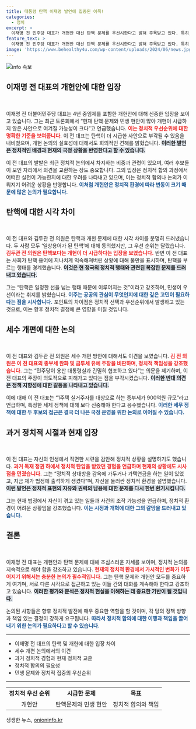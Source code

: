 ```yaml
---
title: 대통령 탄핵 이재명 발언에 집중된 이목!
categories:
  - 정치
excerpt: >
  이재명 전 민주당 대표가 개헌안 대신 탄핵 문제를 우선시한다고 밝혀 주목받고 있다. 특히, 토론회에서의 이견과 격한 논쟁은 정치적 긴장감을 증대시켰으며, 민생 현안에 대한 우려도 감지됐다.
feature_text: >
  이재명 전 민주당 대표가 개헌안 대신 탄핵 문제를 우선시한다고 밝혀 주목받고 있다. 특히, 토론회에서의 이견과 격한 논쟁은 정치적 긴장감을 증대시켰으며, 민생 현안에 대한 우려도 감지됐다.
image: 'https://www.behealthy4u.com/wp-content/uploads/2024/06/news.jpg'
---
```


<p><img src="https://www.behealthy4u.com/wp-content/uploads/2024/06/news.jpg" alt="info 속보" /></p>

<h2 data-ke-size="size26">이재명 전 대표의 개헌안에 대한 입장</h2>

<p data-ke-size="size16">&nbsp;</p>

<p>이재명 전 더불어민주당 대표는 4년 중임제를 포함한 개헌안에 대해 신중한 입장을 보이고 있습니다. 그는 최근 토론회에서 “현재 탄핵 문제와 민생 현안이 많아 개헌이 시급하지 않은 사안으로 여겨질 가능성이 크다”고 언급했습니다. <b><span style="color: #ee2323;">이는 정치적 우선순위에 대한 명확한 기준을 보여줍니다.</span></b> 이 전 대표는 탄핵이 더 시급한 사안으로 부각될 수 있음을 내비쳤으며, 개헌 논의의 실효성에 대해서도 회의적인 견해를 밝혔습니다. <b><span style="background-color: #21538527;">이러한 발언은 정치적인 배경과 현재의 국정 상황을 반영한다고 할 수 있습니다.</span></b> </p>

<p>이 전 대표의 발발은 최근 정치적 논의에서 차지하는 비중과 관련이 있으며, 여러 후보들이 모인 자리에서 의견을 교환하는 장도 중요합니다. 그의 입장은 정치적 합의 과정에서 어떠한 실천이 가능한지에 대한 우려를 나타내고 있으며, 이는 정치적 합의나 논의가 이뤄지기 어려운 상황을 반영합니다. <b><span style="color: #1a5490;">이처럼 개헌안은 정치적 환경에 따라 변동이 크기 때문에 많은 논의가 필요합니다.</span></b></p>

<h2 data-ke-size="size26">탄핵에 대한 시각 차이</h2>

<p data-ke-size="size16">&nbsp;</p>

<p>이 전 대표와 김두관 전 의원은 탄핵과 개헌 문제에 대한 시각 차이를 분명히 드러냈습니다. 두 사람 모두 ‘일상용어가 된 탄핵’에 대해 동의했지만, 그 우선 순위는 달랐습니다. <b><span style="color: #ee2323;">김두관 전 의원은 탄핵보다는 개헌이 더 시급하다는 입장을 보였습니다.</span></b> 반면 이 전 대표는 사회가 탄핵 용어에 지나치게 익숙해져버린 상황에 대해 불만을 표시하며, 탄핵을 부르는 행태를 경계했습니다. <b><span style="background-color: #21538527;">이것은 현 정국의 정치적 행태와 관련된 복잡한 문제를 드러내고 있습니다.</span></b></p>

<p>그는 “탄핵은 일정한 선을 넘는 행태 때문에 이루어지는 것”이라고 강조하며, 민생이 우선이라는 취지를 밝혔습니다. <b><span style="color: #1a5490;">이주는 공공의 관심이 무엇인지에 대한 깊은 고민이 필요하다는 점을 시사합니다.</span></b> 포인트의 차이점은 정치적 선택과 우선순위에서 발생하고 있는 것으로, 이는 향후 정치적 결정에 큰 영향을 미칠 것입니다.</p>

<h2 data-ke-size="size26">세수 개편에 대한 논의</h2>

<p data-ke-size="size16">&nbsp;</p>

<p>이 전 대표와 김두관 전 의원은 세수 개편 방안에 대해서도 이견을 보였습니다. <b><span style="color: #ee2323;">김 전 의원은 이 전 대표의 종부세 완화 및 금투세 유예 주장을 비판하며, 정치적 책임성을 강조했습니다.</span></b> 그는 “민주당이 용산 대통령실과 긴밀히 협조하고 있다”는 의문을 제기하며, 이 전 대표의 주장이 의도적으로 피해가고 있다는 점을 부각시켰습니다. <b><span style="background-color: #21538527;">이러한 반대 의견은 정책 지향성에 대한 갈등을 나타내고 있습니다.</span></b></p>

<p>이에 대해 이 전 대표는 “1주택 실거주자를 대상으로 하는 종부세가 900억원 규모”라고 언급하며, 특정한 세제 정책에 대해 보다 신중해야 한다고 응수했습니다. <b><span style="color: #1a5490;">이러한 세무 정책에 대한 두 후보의 접근은 결국 더 나은 국정 운영을 위한 논의로 이어질 수 있습니다.</span></b> </p>

<h2 data-ke-size="size26">과거 정치적 시절과 현재 입장</h2>

<p data-ke-size="size16">&nbsp;</p>

<p>이 전 대표는 자신의 인생에서 직면한 시련을 감안해 정치적 상황을 설명하기도 했습니다. <b><span style="color: #ee2323;">과거 독재 정권 하에서 정치적 탄압을 받았던 경험을 언급하며 현재의 상황에도 시사점을 던졌습니다.</span></b> 그는 “정치적 상대방을 감옥에 가두거나 가택연금을 하는 일이 있었고, 지금 제가 법정에 출석하게 생겼다”며, 자신을 둘러싼 정치적 환경을 설명했습니다. <b><span style="background-color: #21538527;">이런 발언은 정치적 표현의 자유와 권력의 남용에 대한 문제를 다시 한번 환기시킵니다.</span></b></p>

<p>그는 현재 법정에서 자신이 겪고 있는 일들과 사건의 조작 가능성을 언급하며, 정치적 환경이 어려운 상황임을 강조했습니다. <b><span style="color: #1a5490;">이는 시정과 개혁에 대한 그의 갈망을 드러내고 있습니다.</span></b> </p>

<h2 data-ke-size="size26">결론</h2>

<p data-ke-size="size16">&nbsp;</p>

<p>이재명 전 대표는 개헌안과 탄핵 문제에 대해 조심스러운 자세를 보이며, 정치적 논의를 지속적으로 해야 함을 강조하고 있습니다. <b><span style="color: #ee2323;">현재의 정치적 환경에서 가시적인 변화가 이루어지기 위해서는 충분한 논의가 필수적입니다.</span></b> 그는 탄핵 문제와 개헌안 모두를 중요하게 여기며, 서로 다른 시각으로 접근하고 있는 이들 간의 대화를 계속해야 한다고 강조하고 있습니다. <b><span style="background-color: #21538527;">이러한 평가와 분석은 정치적 현실을 이해하는 데 중요한 기반이 될 것입니다.</span></b> </p>

<p>논의된 사항들은 향후 정치적 발전에 매우 중요한 역할을 할 것이며, 각 당의 정책 방향과 책임 있는 결정이 강하게 요구됩니다. <b><span style="color: #1a5490;">따라서 정치적 합의에 대한 이행과 책임을 끌어내기 위한 논의가 필요하다고 할 수 있습니다.</span></b> </p>

<hr>

<ul>
<li>이재명 전 대표의 탄핵 및 개헌에 대한 입장 차이</li>
<li>세수 개편 논의에서의 이견</li>
<li>과거 정치적 경험과 현재 정치적 교훈</li>
<li>정치적 합의의 필요성</li>
<li>민생 문제와 정치적 집중의 우선순위</li>
</ul>

<hr>

<table>
  <tr>
    <td style="text-align: center; height: 17px;"><b>정치적 우선 순위</b></td>
    <td style="text-align: center; height: 17px;"><b>시급한 문제</b></td>
    <td style="text-align: center; height: 17px;"><b>목표</b></td>
  </tr>
  <tr>
    <td style="text-align: center; height: 17px;">개헌안</td>
    <td style="text-align: center; height: 17px;">탄핵문제와 민생 현안</td>
    <td style="text-align: center; height: 17px;">정치적 합의와 책임</td>
  </tr>
</table> 

<p data-ke-size="size16"></p>
생생한 뉴스, <a href="https://onioninfo.kr" rel="dofollow">onioninfo.kr</a>


